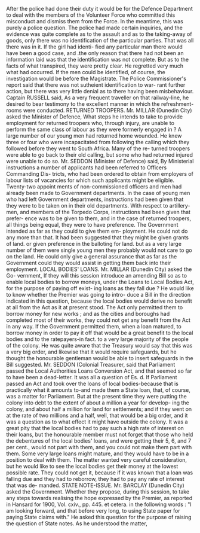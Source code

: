 After the police had done their duty it would be for the Defence Department to deal with the members of the Volunteer Force who committed this misconduct and dismiss them from the Force. In the meantime, this was purely a police question. The police had made certain inquiries, and the evidence was quite complete as to the assault and as to the taking-away of goods, only there was no identification of the particular parties. That was all there was in it. If the girl had identi- fied any particular man there would have been a good case, and .the only reason that there had not been an information laid was that the identification was not complete. But as to the facts of what transpired, they were pretty clear. He regretted very much what had occurred. If the men could be identified, of course, the investigation would be before the Magistrate. The Police Commissioner's report said that there was not sutheient identification to war- rant further action, but there was very little denial as to there having been misbehaviour. Captain RUSSELL said, As a very frequent traveller on that railway-line, he desired to bear testimony to the excellent manner in which the refreshment-rooms were conducted. RETURNED TROOPERS. Mr. MILLAR (Dunedin City) asked the Minister of Defence, What steps he intends to take to provide employment for returned troopers who, through injury, are unable to perform the same class of labour as they were formerly engaged in ? A large number of our young men had returned home wounded. He knew three or four who were incapacitated from following the calling which they followed before they went to South Africa. Many of the re- turned troopers were able to go back to their old calling, but some who had returned injured were unable to do so. Mr. SEDDON (Minister of Defence) said, By Ministerial instructions a number of applicants had been referred to Officers Commanding Dis- tricts, who had been ordered to obtain from employers of labour lists of vacancies for which such applicants might be eligible. Twenty-two appoint ments of non-commissioned officers and men had already been made to Government departments. In the case of young men who had left Government departments, instructions had been given that they were to be taken on in their old departments. With respect to artillery-men, and members of the Torpedo Corps, instructions had been given that prefer- ence was to be given to them, and in the case of returned troopers, all things being equal, they were to have preference. The Government intended as far as they could to give them em- ployment. He could not do any more than that. It had been suggested that they might be given grants of land. or given preference in the balloting for land. but as a very large number of them were single young men they probably would not care to go on the land. He could only give a general assurance that as far as the Government could they would assist in getting them back into their employment. LOCAL BODIES' LOANS. Mr. MILLAR (Dunedin City) asked the Go- vernment, If they will this session introduce an amending Bill so as to enable local bodies to borrow moneys, under the Loans to Local Bodies Act, for the purpose of paying off exist- ing loans as they fall due ? He would like to know whether the Premier was going to intro- duce a Bill in the direction indicated in this question, because the local bodies would derive no benefit at all from the Act as it at present stood. The Act only permitted them to borrow money for new works ; and as the cities and boroughs had completed most of their works, they could not get any benefit from the Act in any way. If the Government permitted them, when a loan matured, to borrow money in order to pay it off that would be a great benefit to the local bodies and to the ratepayers-in fact. to a very large majority of the people of the colony. He was quite aware that the Treasury would say that this was a very big order, and likewise that it would require safeguards, but he thought the honourable gentleman would be able to insert safeguards in the Bill suggested. Mr. SEDDON (Colonial Treasurer, said that Parliament passed the Local Authorities Loans Conversion Act, and that seemed so far to have been a dead-letter. It was all a question of Es. d. If Parliament passed an Act and took over the loans of local bodies-because that is practically what it amounts to-and made them a State loan, that, of course, was a matter for Parliament. But at the present time they were putting the colony into debt to the extent of about a million a year for develop- ing the colony, and about half a million for land for settlements; and if they went on at the rate of two millions and a half, well, that would be a big order, and it was a question as to what effect it might have outside the colony. It was a great pity that the local bodies had to pay such a high rate of interest on their loans, but the honourable member must not forget that those who held the debentures of the local bodies' loans, and were getting their 5, 6, and 7 per cent., would not part with them, and you could not make them part with them. Some very large loans might mature, and they would have to be in a position to deal with them. The matter wanted very careful consideration, but he would like to see the local bodies get their money at the lowest possible rate. They could not get it, because if it was known that a loan was falling due and they had to reborrow, they had to pay any rate of interest that was de- manded. STATE NOTE-ISSUE. Mr. BARCLAY (Dunedin City) asked the Government. Whether they propose, during this session, to take any steps towards realising the hope expressed by the Premier, as reported in Hansard for 1900, Vol. cxiv., pp. 445. et cetera. in the following words : "I am looking forward, and that before very long, to using State paper for paying State claims with." He asked this question for the purpose of raising the question of State notes. As he understood the matter, 